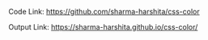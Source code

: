 Code Link: https://github.com/sharma-harshita/css-color

Output Link: https://sharma-harshita.github.io/css-color/

